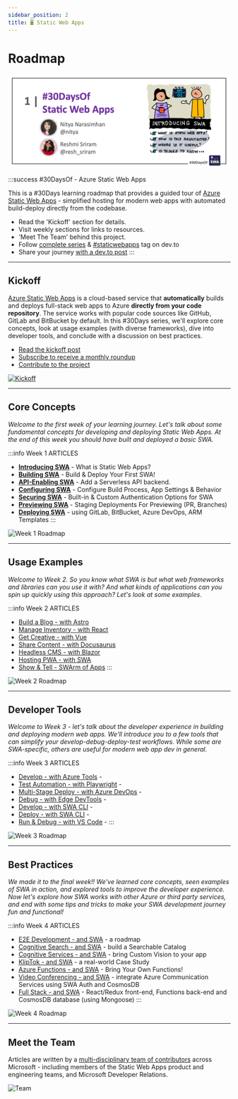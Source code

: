 ```yaml
---
sidebar_position: 2
title: 🖥 Static Web Apps
---
```


# Roadmap

![Banner Placeholder](./../../static/img/banners/swa.png) 

:::success #30DaysOf - Azure Static Web Apps

This is a #30Days learning roadmap that provides a guided tour of [Azure Static Web Apps](https://docs.microsoft.com/en-us/azure/static-web-apps/overview?WT.mc_id=30daysofswa-61155-cxall) - simplified hosting for modern web apps with automated build-deploy directly from the codebase. 
 * Read the 'Kickoff' section for details.
 * Visit weekly sections for links to resources. 
 * 'Meet The Team' behind this project.
 * Follow [complete series](https://dev.to/nitya/series/17901) & [#staticwebapps](https://dev.to/t/staticwebapps) tag on dev.to
 * Share your journey [with a dev.to post](https://dev.to/new/staticwebapps)
:::

---

## Kickoff 

[Azure Static Web Apps](https://docs.microsoft.com/en-us/azure/static-web-apps/overview?WT.mc_id=30daysofswa-61155-cxall) is a cloud-based service that **automatically** builds and deploys full-stack web apps to Azure **directly from your code repository**. The service works with popular code sources like GitHub, GitLab and BitBucket by default. In this #30Days series, we'll explore core concepts, look at usage examples (with diverse frameworks), dive into developer tools, and conclude with a discussion on best practices.

* [Read the kickoff post](https://www.azurestaticwebapps.dev/blog/kickoff)
* [Subscribe to receive a monthly roundup](https://www.azurestaticwebapps.dev/blog/rss.xml)
* [Contribute to the project](https://www.azurestaticwebapps.dev/showcase)

[![Kickoff](https://www.azurestaticwebapps.dev/assets/images/01-swa-overview-41d0e428dab8a7da10950b590d54c886.png)](https://www.azurestaticwebapps.dev/blog/kickoff)

---

## Core Concepts 

_Welcome to the first week of your learning journey. Let's talk about some fundamental concepts for developing and deploying Static Web Apps. At the end of this week you should have built and deployed a basic SWA._


:::info Week 1 ARTICLES
 * [**Introducing SWA**](https://www.azurestaticwebapps.dev/blog/introducing-swa)  - What is Static Web Apps?
 * [**Building SWA**](https://www.azurestaticwebapps.dev/blog/building-swa)  - Build & Deploy Your First SWA!
 * [**API-Enabling SWA**](https://www.azurestaticwebapps.dev/blog/api-enabling-swa) - Add a Serverless API backend.
 * [**Configuring SWA**](https://www.azurestaticwebapps.dev/blog/configuring-swa) - Configure Build Process, App Settings & Behavior
 * [**Securing SWA**](https://www.azurestaticwebapps.dev/blog/securing-swa) - Built-in & Custom Authentication Options for SWA
 * [**Previewing SWA**](https://www.azurestaticwebapps.dev/blog/previewing-swa) - Staging Deployments For Previewing (PR, Branches)
 * [**Deploying SWA**](https://www.azurestaticwebapps.dev/blog/deploying-swa) - using GitLab, BitBucket, Azure DevOps, ARM Templates
:::

![Week 1 Roadmap](https://www.azurestaticwebapps.dev/assets/images/week1-roadmap-7f10986393cc2e96edea4819c3bf9d72.png)


---

## Usage Examples 

_Welcome to Week 2. So you know what SWA is but what web frameworks and libraries can you use it with? And what kinds of applications can you spin up quickly using this approach? Let's look at some examples_.

:::info Week 2 ARTICLES
 * [Build a Blog - with Astro](https://www.azurestaticwebapps.dev/blog/build-with-astro) 
 * [Manage Inventory - with React](https://www.azurestaticwebapps.dev/blog/build-with-react) 
 * [Get Creative - with Vue](https://www.azurestaticwebapps.dev/blog/build-with-vuejs) 
 * [Share Content - with Docusaurus](https://www.azurestaticwebapps.dev/blog/build-with-docusaurus) 
 * [Headless CMS - with Blazor](https://www.azurestaticwebapps.dev/blog/build-with-blazor) 
 * [Hosting PWA - with SWA](https://www.azurestaticwebapps.dev/blog/pwa-on-swa) 
 * [Show & Tell - SWArm of Apps](https://www.azurestaticwebapps.dev/blog/show-and-tell) 
:::

![Week 2 Roadmap](https://www.azurestaticwebapps.dev/assets/images/week2-roadmap-aa8766edf791b4ed83fa999f74497b9b.png)

---

## Developer Tools

_Welcome to Week 3 - let's talk about the developer experience in building and deploying modern web apps. We'll introduce you to a few tools that can simplify your develop-debug-deploy-test workflows. While some are SWA-specific, others are useful for modern web app dev in general._

:::info Week 3 ARTICLES
 * [Develop - with Azure Tools](https://www.azurestaticwebapps.dev/blog/devtools-azure) - 
 * [Test Automation - with Playwright](https://www.azurestaticwebapps.dev/blog/devtools-playwright) - 
 * [Multi-Stage Deploy - with Azure DevOps](https://www.azurestaticwebapps.dev/blog/devtools-ado) - 
 * [Debug - with Edge DevTools](https://www.azurestaticwebapps.dev/blog/devtools-msedge) - 
 * [Develop - with SWA CLI](https://www.azurestaticwebapps.dev/blog/devtools-swacli-develop) - 
 * [Deploy - with SWA CLI](https://www.azurestaticwebapps.dev/blog/devtools-swacli-deploy) - 
 * [Run & Debug - with VS Code](https://www.azurestaticwebapps.dev/blog/devtools-vscode) - 
:::

![Week 3 Roadmap](https://www.azurestaticwebapps.dev/assets/images/week3-roadmap-75060ba5a95b7914046572100b6effdd.png)

---

## Best Practices

_We made it to the final week!! We've learned core concepts, seen examples of SWA in action, and explored tools to improve the developer experience. Now let's explore how SWA works with other Azure or third party services, and end with some tips and tricks to make your SWA development journey fun and functional!_

:::info Week 4 ARTICLES
 * [E2E Development - and SWA](https://www.azurestaticwebapps.dev/blog/practices-e2e) - a roadmap
 * [Cognitive Search - and SWA](https://www.azurestaticwebapps.dev/blog/practices-cognitive-search) - build a Searchable Catalog
 * [Cognitive Services - and SWA](https://www.azurestaticwebapps.dev/blog/practices-cognitive-services) - bring Custom Vision to your app
 * [KlipTok - and SWA](https://www.azurestaticwebapps.dev/blog/practices-case-study) - a real-world Case Study
 * [Azure Functions - and SWA](https://www.azurestaticwebapps.dev/blog/practices-byo-functions) - Bring Your Own Functions!
 * [Video Conferencing - and SWA](https://www.azurestaticwebapps.dev/blog/practices-cosmosdb) - integrate Azure Communication Services using SWA Auth and CosmosDB
 * [Full Stack - and SWA](https://www.azurestaticwebapps.dev/blog/practices-full-stack-react) - React/Redux front-end, Functions back-end and CosmosDB database (using Mongoose)
:::

![Week 4 Roadmap](https://www.azurestaticwebapps.dev/assets/images/week4-roadmap-ae23c6e2ecc1467720771a4ee45d9cea.png)

---

## Meet the Team

Articles are written by a [multi-disciplinary team of contributors](https://www.azurestaticwebapps.dev/blog/kickoff#meet-the-authors) across Microsoft - including members of the Static Web Apps product and engineering teams, and Microsoft Developer Relations.


![Team](https://www.azurestaticwebapps.dev/assets/images/29-banner-f6f3b90d34599985f7da49221471144a.png)

